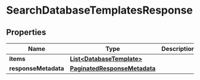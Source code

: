 

# SearchDatabaseTemplatesResponse


## Properties

| Name | Type | Description | Notes |
|------------ | ------------- | ------------- | -------------|
|**items** | [**List&lt;DatabaseTemplate&gt;**](DatabaseTemplate.md) |  |  [optional] |
|**responseMetadata** | [**PaginatedResponseMetadata**](PaginatedResponseMetadata.md) |  |  [optional] |



